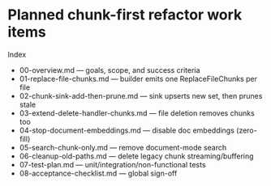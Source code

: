 # Planned chunk-first refactor work items

Index
- 00-overview.md — goals, scope, and success criteria
- 01-replace-file-chunks.md — builder emits one ReplaceFileChunks per file
- 02-chunk-sink-add-then-prune.md — sink upserts new set, then prunes stale
- 03-extend-delete-handler-chunks.md — file deletion removes chunks too
- 04-stop-document-embeddings.md — disable doc embeddings (zero-fill)
- 05-search-chunk-only.md — remove document-mode search
- 06-cleanup-old-paths.md — delete legacy chunk streaming/buffering
- 07-test-plan.md — unit/integration/non-functional tests
- 08-acceptance-checklist.md — global sign-off

